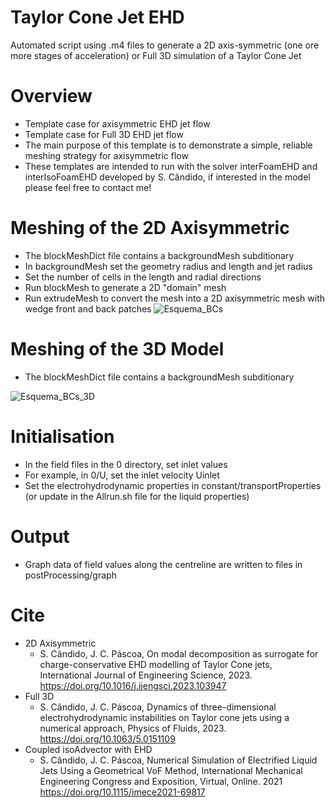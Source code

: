 # Taylor Cone Jet EHD
Automated script using .m4 files to generate a 2D axis-symmetric (one ore more stages of acceleration) or Full 3D simulation of a Taylor Cone Jet

Overview
========
+ Template case for axisymmetric EHD jet flow
+ Template case for Full 3D EHD jet flow
+ The main purpose of this template is to demonstrate a simple, reliable meshing
  strategy for axisymmetric flow
+ These templates are intended to run with the solver interFoamEHD and interIsoFoamEHD developed by S. Cândido, if interested in the model please feel free to contact me!

Meshing of the 2D Axisymmetric
=======
+ The blockMeshDict file contains a backgroundMesh subditionary
+ In backgroundMesh set the geometry radius and length and jet radius
+ Set the number of cells in the length and radial directions
+ Run blockMesh to generate a 2D "domain" mesh
+ Run extrudeMesh to convert the mesh into a 2D axisymmetric mesh with wedge
  front and back patches
  ![Esquema_BCs](https://github.com/silviomcandido/interIsoFoamEHD/assets/55400288/24092a0f-8b3f-4411-9a3c-a2ccd4409522)

Meshing of the 3D Model
=======
+ The blockMeshDict file contains a backgroundMesh subditionary


![Esquema_BCs_3D](https://github.com/silviomcandido/interIsoFoamEHD/assets/55400288/a819f786-b48c-4bb7-a16f-ad600bd86e80)


Initialisation
==============
+ In the field files in the 0 directory, set inlet values
+ For example, in 0/U, set the inlet velocity Uinlet
+ Set the electrohydrodynamic properties in constant/transportProperties (or update in the Allrun.sh file for the liquid properties)

Output
======
+ Graph data of field values along the centreline are written to files in
  postProcessing/graph

Cite
======
+ 2D Axisymmetric
  + S. Cândido, J. C. Páscoa, On modal decomposition as surrogate for charge-conservative EHD modelling of Taylor Cone jets, International Journal of Engineering Science, 2023. https://doi.org/10.1016/j.ijengsci.2023.103947
+ Full 3D
  + S. Cândido, J. C. Páscoa, Dynamics of three-dimensional electrohydrodynamic instabilities on Taylor cone jets using a numerical approach, Physics of Fluids, 2023. https://doi.org/10.1063/5.0151109
+ Coupled isoAdvector with EHD
  + S. Cândido, J. C. Páscoa, Numerical Simulation of Electrified Liquid Jets Using a Geometrical VoF Method, International Mechanical Engineering Congress and Exposition, Virtual, Online. 2021 https://doi.org/10.1115/imece2021-69817
